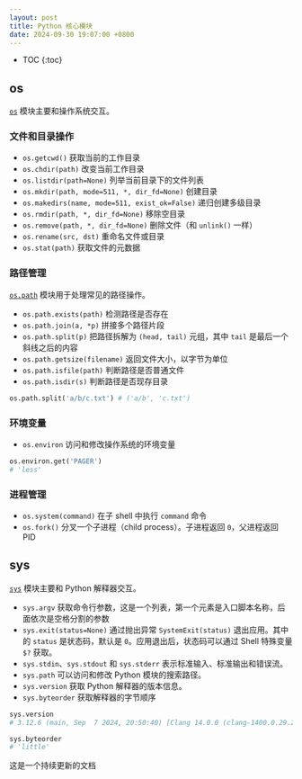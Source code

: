 ```yaml
---
layout: post
title: Python 核心模块
date: 2024-09-30 19:07:00 +0800
---
```


* TOC
{:toc}

## os

[`os`][os] 模块主要和操作系统交互。

### 文件和目录操作

- `os.getcwd()` 获取当前的工作目录
- `os.chdir(path)` 改变当前工作目录
- `os.listdir(path=None)` 列举当前目录下的文件列表
- `os.mkdir(path, mode=511, *, dir_fd=None)` 创建目录
- `os.makedirs(name, mode=511, exist_ok=False)` 递归创建多级目录
- `os.rmdir(path, *, dir_fd=None)` 移除空目录
- `os.remove(path, *, dir_fd=None)` 删除文件（和 `unlink()` 一样）
- `os.rename(src, dst)` 重命名文件或目录
- `os.stat(path)` 获取文件的元数据

### 路径管理

[`os.path`][os.path] 模块用于处理常见的路径操作。

- `os.path.exists(path)` 检测路径是否存在
- `os.path.join(a, *p)` 拼接多个路径片段
- `os.path.split(p)` 把路径拆解为 `(head, tail)` 元组，其中 `tail` 是最后一个斜线之后的内容
- `os.path.getsize(filename)` 返回文件大小，以字节为单位
- `os.path.isfile(path)` 判断路径是否普通文件
- `os.path.isdir(s)` 判断路径是否现存目录

```python
os.path.split('a/b/c.txt') # ('a/b', 'c.txt')
```

### 环境变量

- `os.environ` 访问和修改操作系统的环境变量

```python
os.environ.get('PAGER')
# 'less'
```

### 进程管理

- `os.system(command)` 在子 shell 中执行 `command` 命令
- `os.fork()` 分叉一个子进程（child process）。子进程返回 `0`，父进程返回 PID

## sys

[`sys`][sys] 模块主要和 Python 解释器交互。

- `sys.argv` 获取命令行参数，这是一个列表，第一个元素是入口脚本名称，后面依次是空格分割的参数
- `sys.exit(status=None)` 通过抛出异常 `SystemExit(status)` 退出应用。其中的 `status` 是状态码，默认是 `0`。应用退出后，状态码可以通过 Shell 特殊变量 `$?` 获取。
- `sys.stdin`、`sys.stdout` 和 `sys.stderr` 表示标准输入、标准输出和错误流。
- `sys.path` 可以访问和修改 Python 模块的搜索路径。
- `sys.version` 获取 Python 解释器的版本信息。
- `sys.byteorder` 获取解释器的字节顺序

```python
sys.version
# 3.12.6 (main, Sep  7 2024, 20:50:40) [Clang 14.0.0 (clang-1400.0.29.202)]

sys.byteorder
# 'little'
```

这是一个持续更新的文档

[os]: https://docs.python.org/3/library/os.html "Miscellaneous operating system interfaces"
[os.path]: https://docs.python.org/3/library/os.path.html "Common pathname manipulations"
[sys]: https://docs.python.org/3/library/sys.html "System-specific parameters and functions"